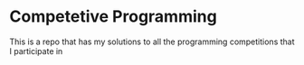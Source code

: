 # Competetive Programming 
This is a repo that has my solutions to all the programming competitions that I participate in
